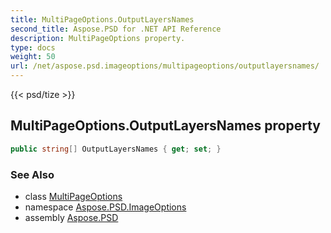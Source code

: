 ```yaml
---
title: MultiPageOptions.OutputLayersNames
second_title: Aspose.PSD for .NET API Reference
description: MultiPageOptions property. 
type: docs
weight: 50
url: /net/aspose.psd.imageoptions/multipageoptions/outputlayersnames/
---
```

{{< psd/tize >}}
## MultiPageOptions.OutputLayersNames property

```csharp
public string[] OutputLayersNames { get; set; }
```

### See Also

* class [MultiPageOptions](../)
* namespace [Aspose.PSD.ImageOptions](../../multipageoptions/)
* assembly [Aspose.PSD](../../../)


